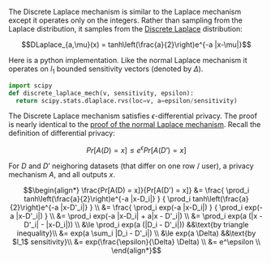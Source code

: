 The Discrete Laplace mechanism is similar to the Laplace mechanism except it operates only on the integers.
Rather than sampling from the Laplace distribution, it samples from the [Discrete Laplace](https://docs.scipy.org/doc/scipy/tutorial/stats/discrete_dlaplace.html) distribution:
```math
DLaplace_{a,\mu}(x) = tanh\left(\frac{a}{2}\right)e^{-a |x-\mu|}
```

Here is a python implementation. Like the normal Laplace mechanism it operates on $l_1$ bounded sensitivity vectors (denoted by $\Delta$).
```python
import scipy
def discrete_laplace_mech(v, sensitivity, epsilon):
  return scipy.stats.dlaplace.rvs(loc=v, a=epsilon/sensitivity)
```

The Discrete Laplace mechanism satisfies $\epsilon$-differential privacy. The proof is nearly identical to the [proof of the normal Laplace mechanism](laplace-proof.md).
Recall the definition of differential privacy:
```math
Pr[A(D) = x] \le e^\epsilon Pr[A(D’) = x]
```
For $D$ and $D’$ neighoring datasets (that differ on one row / user), a privacy mechanism $A$, and all outputs $x$.

```math
\begin{align*}
\frac{Pr[A(D) = x]}{Pr[A(D') = x]} &=
\frac{ \prod_i tanh\left(\frac{a}{2}\right)e^{-a |x-D_i|} } { \prod_i tanh\left(\frac{a}{2}\right)e^{-a |x-D'_i|} } \\
&= \frac{ \prod_i exp(-a |x-D_i|) } { \prod_i exp(-a |x-D'_i|) } \\
&= \prod_i exp(-a |x-D_i| + a|x - D'_i|) \\
&= \prod_i exp(a (|x - D'_i| - |x-D_i|)) \\
&\le \prod_i exp(a (|D_i - D'_i|)) &&\text{by triangle inequality}\\
&= exp(a \sum_i |D_i - D'_i|) \\
&\le exp(a \Delta) &&\text{by $l_1$ sensitivity}\\
&= exp(\frac{\epsilon}{\Delta} \Delta) \\
&= e^\epsilon \\
\end{align*}
```
